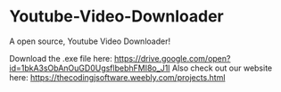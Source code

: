 # Youtube-Video-Downloader
A open source, Youtube Video Downloader!

Download the .exe file here: https://drive.google.com/open?id=1bkA3sObAnOuGD0UgsflbebhFMI8o_J1I
Also check out our website here: https://thecodingjsoftware.weebly.com/projects.html
